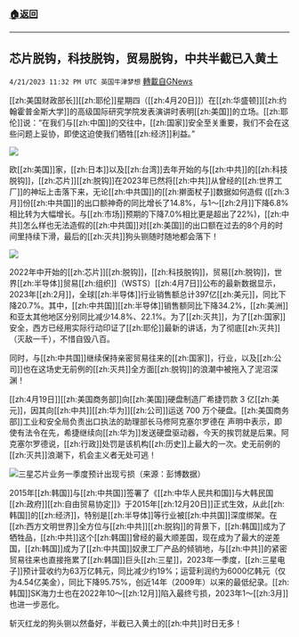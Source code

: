 ###  [:house:返回](README.md)
---


## 芯片脱钩，科技脱钩，贸易脱钩，中共半截已入黄土
`4/21/2023 11:32 PM UTC 英国牛津梦想` [轉載自GNews](https://gnews.org/articles/1245499)

[[zh:美国财政部长]][[zh:耶伦]]星期四（[[zh:4月20日]]）在[[zh:华盛顿]][[zh:约翰霍普金斯大学]]的高级国际研究学院发表演讲时表明[[zh:美国]]的立场。[[zh:耶伦]]说：“在我们与[[zh:中国]]的交往中，[[zh:国家]]安全至关重要，我们不会在这些问题上妥协，即使这迫使我们牺牲[[zh:经济]]利益。”


![](https://i.imgur.com/IREqvhi.png)


欧[[zh:美国]]家，[[zh:日本]]以及[[zh:台湾]]去年开始的与[[zh:中共]]的[[zh:科技脱钩]]，[[zh:芯片]][[zh:脱钩]]在2023年已然将[[zh:中共]]从曾经的[[zh:世界工厂]]的神坛上击落下来，无论[[zh:中共国]]的[[zh:擀面杖子]]数据如何造假 ([[zh:3月]]份[[zh:中共国]]的出口额神奇的同比增长了14.8%，与1～[[zh:2月]]下降6.8%相比转为大幅增长。与[[zh:市场]]预期的下降7.0%相比更是超出了22%)，[[zh:中共]]怎么样也无法造假的[[zh:中共国]]对[[zh:美国]]的出口额在过去的8个月的时间里持续下滑，最后的[[zh:灭共]]狗头铡随时随地都会落下！

![](https://cn.nikkei.com/images/2023/04/0421/0421-01-4-M.jpg)

2022年中开始的[[zh:芯片]][[zh:脱钩]]，[[zh:科技脱钩]]，贸易[[zh:脱钩]]，世界[[zh:半导体]]贸易[[zh:组织]]（WSTS）[[zh:4月7日]]公布的最新数据显示，2023年[[zh:2月]]，全球[[zh:半导体]]行业销售额总计397亿[[zh:美元]]，同比下降20.7%。其中，[[zh:中共国]][[zh:半导体]]销售额同比下降34.2%，[[zh:美洲]]和亚太其他地区分别同比减少14.8%、22.1%。为了[[zh:灭共]]，为了[[zh:国家]]安全，西方已经用实际行动印证了[[zh:耶伦]]最新的讲话，为了彻底[[zh:灭共]]（灭敌一千），不惜自毁八百。

同时，与[[zh:中共国]]继续保持亲密贸易往来的[[zh:国家]]，行业，以及[[zh:公司]]也在这场史无前例的[[zh:灭共]]全方面[[zh:脱钩]]的浪潮中被拖入了泥沼深渊！

[[zh:4月19日]][[zh:美国商务部]]向[[zh:美国]]硬盘制造厂希捷罚款 3 亿[[zh:美元]]，因其向[[zh:中共]][[zh:华为]][[zh:公司]]运送 700 万个硬盘。[[zh:美国商务部]]工业和安全局负责出口执法的助理部长马修阿克塞尔罗德在
声明中表示，即使有法令在先，希捷继续向[[zh:华为]]发送硬盘驱动器，今天的挨罚就是后果。阿克塞尔罗德说，[[zh:行政]]处罚是该机构[[zh:历史]]上最大的一次。史无前例的[[zh:灭共]]浪潮下，机会主义者无处可逃！

![ 三星芯片业务一季度预计出现亏损（来源：彭博数据）](https://n.sinaimg.cn/sinakd20230408s/588/w1414h774/20230408/b5cc-b30401c524f868c5ba6c0752c0fe4bc4.png)

2015年[[zh:韩国]]与[[zh:中共国]]签署了《[[zh:中华人民共和国]]与大韩民国[[zh:政府]][[zh:自由贸易协定]]》于2015年[[zh:12月20日]]正式生效，从此[[zh:韩国]]的[[zh:经济]]，特别是[[zh:半导体]]等行业被[[zh:中共国]]深度绑架。在[[zh:西方文明世界]]全方位与[[zh:中共]][[zh:脱钩]]的背景下，[[zh:韩国]]成为了牺牲品，[[zh:中共]]这个[[zh:韩国]]曾经的最大顺差国，现在成为了最大的逆差国，[[zh:韩国]]成为了[[zh:中共国]]奴隶工厂产品的倾销地，与[[zh:中共]]的紧密贸易往来也直接拖累了[[zh:韩国]]巨头[[zh:三星]]，2023年一季度，[[zh:三星电子]]预计营收约为63万亿韩元，同比减少约19%；运营利润约为6000亿韩元（仅为4.54亿美金），同比下降95.75%，创近14年（2009年）以来的最低纪录。[[zh:韩国]]SK海力士也在2022年10～[[zh:12月]]陷入最终亏损，2023年1～[[zh:3月]]也进一步恶化。

斩灭红龙的狗头铡以然备好，半截已入黄土的[[zh:中共]]时日无多！
